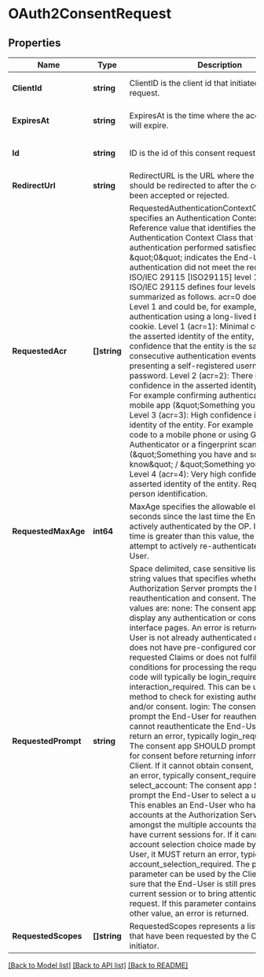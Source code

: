 # OAuth2ConsentRequest

## Properties
Name | Type | Description | Notes
------------ | ------------- | ------------- | -------------
**ClientId** | **string** | ClientID is the client id that initiated the OAuth2 request. | [optional] [default to null]
**ExpiresAt** | **string** | ExpiresAt is the time where the access request will expire. | [optional] [default to null]
**Id** | **string** | ID is the id of this consent request. | [optional] [default to null]
**RedirectUrl** | **string** | RedirectURL is the URL where the user agent should be redirected to after the consent has been accepted or rejected. | [optional] [default to null]
**RequestedAcr** | **[]string** | RequestedAuthenticationContextClassReference specifies an Authentication Context Class Reference value that identifies the Authentication Context Class that the authentication performed satisfied. The value \&quot;0\&quot; indicates the End-User authentication did not meet the requirements of ISO/IEC 29115 [ISO29115] level 1.  In summary ISO/IEC 29115 defines four levels, broadly summarized as follows.  acr&#x3D;0 does not satisfy Level 1 and could be, for example, authentication using a long-lived browser cookie. Level 1 (acr&#x3D;1): Minimal confidence in the asserted identity of the entity, but enough confidence that the entity is the same over consecutive authentication events. For example presenting a self-registered username or password. Level 2 (acr&#x3D;2): There is some confidence in the asserted identity of the entity. For example confirming authentication using a mobile app (\&quot;Something you have\&quot;). Level 3 (acr&#x3D;3): High confidence in an asserted identity of the entity. For example sending a code to a mobile phone or using Google Authenticator or a fingerprint scanner (\&quot;Something you have and something you know\&quot; / \&quot;Something you are\&quot;) Level 4 (acr&#x3D;4): Very high confidence in an asserted identity of the entity. Requires in-person identification. | [optional] [default to null]
**RequestedMaxAge** | **int64** | MaxAge specifies the allowable elapsed time in seconds since the last time the End-User was actively authenticated by the OP. If the elapsed time is greater than this value, the OP MUST attempt to actively re-authenticate the End-User. | [optional] [default to null]
**RequestedPrompt** | **string** | Space delimited, case sensitive list of ASCII string values that specifies whether the Authorization Server prompts the End-User for reauthentication and consent. The defined values are:  none: The consent app MUST NOT display any authentication or consent user interface pages. An error is returned if an End-User is not already authenticated or the Client does not have pre-configured consent for the requested Claims or does not fulfill other conditions for processing the request. The error code will typically be login_required, interaction_required. This can be used as a method to check for existing authentication and/or consent. login: The consent app SHOULD prompt the End-User for reauthentication. If it cannot reauthenticate the End-User, it MUST return an error, typically login_required. consent: The consent app SHOULD prompt the End-User for consent before returning information to the Client. If it cannot obtain consent, it MUST return an error, typically consent_required. select_account: The consent app SHOULD prompt the End-User to select a user account. This enables an End-User who has multiple accounts at the Authorization Server to select amongst the multiple accounts that they might have current sessions for. If it cannot obtain an account selection choice made by the End-User, it MUST return an error, typically account_selection_required.  The prompt parameter can be used by the Client to make sure that the End-User is still present for the current session or to bring attention to the request. If this parameter contains none with any other value, an error is returned. | [optional] [default to null]
**RequestedScopes** | **[]string** | RequestedScopes represents a list of scopes that have been requested by the OAuth2 request initiator. | [optional] [default to null]

[[Back to Model list]](../README.md#documentation-for-models) [[Back to API list]](../README.md#documentation-for-api-endpoints) [[Back to README]](../README.md)


